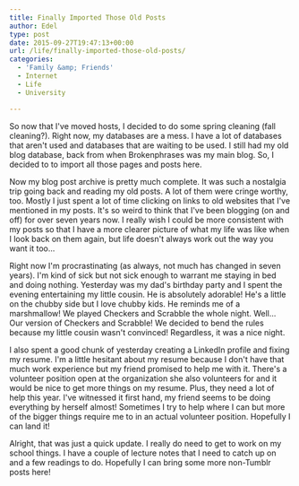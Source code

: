 ```yaml
---
title: Finally Imported Those Old Posts
author: Edel
type: post
date: 2015-09-27T19:47:13+00:00
url: /life/finally-imported-those-old-posts/
categories:
  - 'Family &amp; Friends'
  - Internet
  - Life
  - University

---
```

So now that I've moved hosts, I decided to do some spring cleaning (fall cleaning?). Right now, my databases are a mess. I have a lot of databases that aren't used and databases that are waiting to be used. I still had my old blog database, back from when Brokenphrases was my main blog. So, I decided to to import all those pages and posts here.

Now my blog post archive is pretty much complete. It was such a nostalgia trip going back and reading my old posts. A lot of them were cringe worthy, too. Mostly I just spent a lot of time clicking on links to old websites that I've mentioned in my posts. It's so weird to think that I've been blogging (on and off) for over seven years now. I really wish I could be more consistent with my posts so that I have a more clearer picture of what my life was like when I look back on them again, but life doesn't always work out the way you want it too...

Right now I'm procrastinating (as always, not much has changed in seven years). I'm kind of sick but not sick enough to warrant me staying in bed and doing nothing. Yesterday was my dad's birthday party and I spent the evening entertaining my little cousin. He is absolutely adorable! He's a little on the chubby side but I love chubby kids. He reminds me of a marshmallow! We played Checkers and Scrabble the whole night. Well... Our version of Checkers and Scrabble! We decided to bend the rules because my little cousin wasn't convinced! Regardless, it was a nice night.

I also spent a good chunk of yesterday creating a LinkedIn profile and fixing my resume. I'm a little hesitant about my resume because I don't have that much work experience but my friend promised to help me with it. There's a volunteer position open at the organization she also volunteers for and it would be nice to get more things on my resume. Plus, they need a lot of help this year. I've witnessed it first hand, my friend seems to be doing everything by herself almost! Sometimes I try to help where I can but more of the bigger things require me to in an actual volunteer position. Hopefully I can land it!

Alright, that was just a quick update. I really do need to get to work on my school things. I have a couple of lecture notes that I need to catch up on and a few readings to do. Hopefully I can bring some more non-Tumblr posts here!


